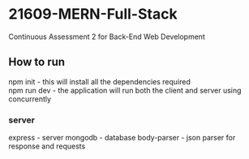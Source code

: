 # 21609-MERN-Full-Stack

Continuous Assessment 2 for Back-End Web Development

## How to run
npm init - this will install all the dependencies required \
npm run dev - the application will run both the client and server using concurrently

### server
express - server
mongodb - database
body-parser - json parser for response and requests

